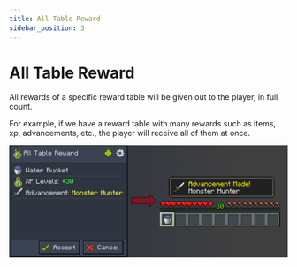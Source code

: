 ```yaml
---
title: All Table Reward
sidebar_position: 3
---
```


# All Table Reward

All rewards of a specific reward table will be given out to the player, in full count.

For example, if we have a reward table with many rewards such as items, xp, advancements, etc., the player will receive all of them at once.

![All table rewards](../../../../../_assets/images/quests/rewards/all-table-reward.webp "A loot table with items, xp and an advancement is received in full")
